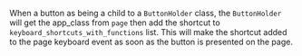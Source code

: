 
When a button as being a child to a `ButtonHolder` class, the `ButtonHolder` will get the app_class from `page` then add the shortcut to `keyboard_shortcuts_with_functions` list. This will make the shortcut added to the page keyboard event as soon as the button is presented on the page.